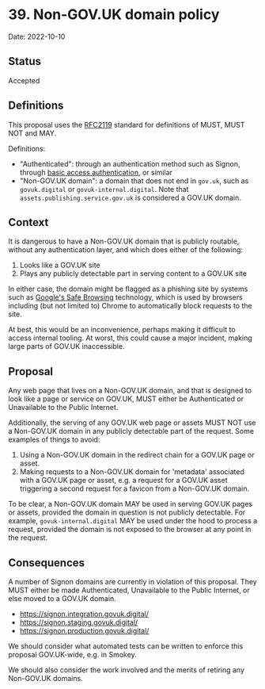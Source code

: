 # 39. Non-GOV.UK domain policy

Date: 2022-10-10

## Status

Accepted

## Definitions

This proposal uses the [RFC2119](https://www.ietf.org/rfc/rfc2119.txt) standard for definitions of MUST, MUST NOT and MAY.

Definitions:

- "Authenticated": through an authentication method such as Signon, through [basic access authentication](https://en.wikipedia.org/wiki/Basic_access_authentication), or similar
- "Non-GOV.UK domain": a domain that does not end in `gov.uk`, such as `govuk.digital` or `govuk-internal.digital`. Note that `assets.publishing.service.gov.uk` is considered a GOV.UK domain.

## Context

It is dangerous to have a Non-GOV.UK domain that is publicly routable, without any authentication layer, and which does either of the following:

1. Looks like a GOV.UK site
2. Plays any publicly detectable part in serving content to a GOV.UK site

In either case, the domain might be flagged as a phishing site by systems such as [Google's Safe Browsing](https://transparencyreport.google.com/safe-browsing/search) technology, which is used by browsers including (but not limited to) Chrome to automatically block requests to the site.

At best, this would be an inconvenience, perhaps making it difficult to access internal tooling. At worst, this could cause a major incident, making large parts of GOV.UK inaccessible.

## Proposal

Any web page that lives on a Non-GOV.UK domain, and that is designed to look like a page or service on GOV.UK, MUST either be Authenticated or Unavailable to the Public Internet.

Additionally, the serving of any GOV.UK web page or assets MUST NOT use a Non-GOV.UK domain in any publicly detectable part of the request. Some examples of things to avoid:

1. Using a Non-GOV.UK domain in the redirect chain for a GOV.UK page or asset.
1. Making requests to a Non-GOV.UK domain for 'metadata' associated with a GOV.UK page or asset, e.g. a request for a GOV.UK asset triggering a second request for a favicon from a Non-GOV.UK domain.

To be clear, a Non-GOV.UK domain MAY be used in serving GOV.UK pages or assets, provided the domain in question is not publicly detectable. For example, `govuk-internal.digital` MAY be used under the hood to process a request, provided the domain is not exposed to the browser at any point in the request.

## Consequences

A number of Signon domains are currently in violation of this proposal. They MUST either be made Authenticated, Unavailable to the Public Internet, or else moved to a GOV.UK domain.

- https://signon.integration.govuk.digital/
- https://signon.staging.govuk.digital/
- https://signon.production.govuk.digital/

We should consider what automated tests can be written to enforce this proposal GOV.UK-wide, e.g. in Smokey.

We should also consider the work involved and the merits of retiring any Non-GOV.UK domains.
